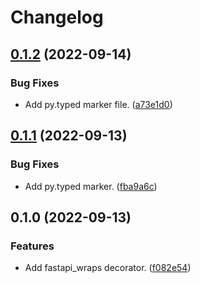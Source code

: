 # Changelog

## [0.1.2](https://github.com/pawelrubin/fastapi-wraps/compare/v0.1.1...v0.1.2) (2022-09-14)


### Bug Fixes

* Add py.typed marker file. ([a73e1d0](https://github.com/pawelrubin/fastapi-wraps/commit/a73e1d0b43116181b5a6fb715fd9624dd382c65b))

## [0.1.1](https://github.com/pawelrubin/fastapi-wraps/compare/v0.1.0...v0.1.1) (2022-09-13)


### Bug Fixes

* Add py.typed marker. ([fba9a6c](https://github.com/pawelrubin/fastapi-wraps/commit/fba9a6c5acc05d90523fa315e6e4f349a215b1c8))

## 0.1.0 (2022-09-13)


### Features

* Add fastapi_wraps decorator. ([f082e54](https://github.com/pawelrubin/fastapi-wraps/commit/f082e54d104b300667af08b4d87bd6c4e8d3c3dd))
